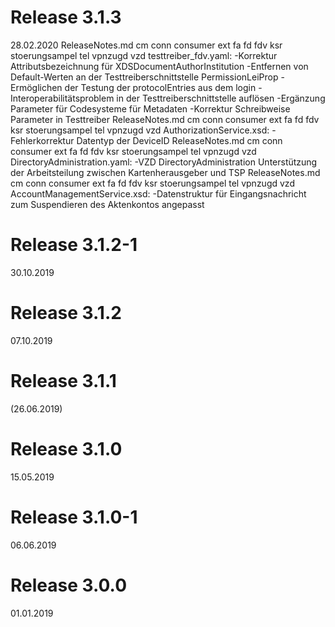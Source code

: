 # Release 3.1.3
28.02.2020
 ReleaseNotes.md cm conn consumer ext fa fd fdv ksr stoerungsampel tel vpnzugd vzd testtreiber_fdv.yaml: 
 -Korrektur Attributsbezeichnung für XDSDocumentAuthorInstitution 
 -Entfernen von Default-Werten an der Testtreiberschnittstelle PermissionLeiProp 
 -Ermöglichen der Testung der protocolEntries aus dem login 
 -Interoperabilitätsproblem in der Testtreiberschnittstelle auflösen 
 -Ergänzung Parameter für Codesysteme für Metadaten 
 -Korrektur Schreibweise Parameter in Testtreiber 
 ReleaseNotes.md cm conn consumer ext fa fd fdv ksr stoerungsampel tel vpnzugd vzd AuthorizationService.xsd: 
 -Fehlerkorrektur Datentyp der DeviceID 
 ReleaseNotes.md cm conn consumer ext fa fd fdv ksr stoerungsampel tel vpnzugd vzd DirectoryAdministration.yaml: 
 -VZD DirectoryAdministration Unterstützung der Arbeitsteilung zwischen Kartenherausgeber und TSP 
 ReleaseNotes.md cm conn consumer ext fa fd fdv ksr stoerungsampel tel vpnzugd vzd AccountManagementService.xsd: 
 -Datenstruktur für Eingangsnachricht zum Suspendieren des Aktenkontos angepasst 


# Release 3.1.2-1
30.10.2019

# Release 3.1.2
07.10.2019

# Release 3.1.1
(26.06.2019)

# Release 3.1.0
15.05.2019

# Release 3.1.0-1
06.06.2019

# Release 3.0.0
01.01.2019

